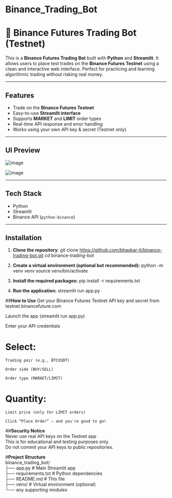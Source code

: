 # Binance_Trading_Bot
# 🚀 Binance Futures Trading Bot (Testnet)

This is a **Binance Futures Trading Bot** built with **Python** and **Streamlit**. It allows users to place test trades on the **Binance Futures Testnet** using a clean and interactive web interface. Perfect for practicing and learning algorithmic trading without risking real money.

---

##  Features

-  Trade on the **Binance Futures Testnet**
-  Easy-to-use **Streamlit interface**
-  Supports **MARKET** and **LIMIT** order types
-  Real-time API response and error handling
-  Works using your own API key & secret (Testnet only)

---

## UI Preview
![image](https://github.com/user-attachments/assets/4a2bfaba-8fcc-4746-b561-50939ae5d5da)


![image](https://github.com/user-attachments/assets/e7e6bafc-fe96-45a0-858c-a1bc0a7eaaf2)




---

##  Tech Stack

- Python 
- Streamlit 
- Binance API (`python-binance`)

---

##  Installation

1. **Clone the repository**:
  git clone https://github.com/bhaskar-it/binance-trading-bot.git
  cd binance-trading-bot

2. **Create a virtual environment (optional but recommended):**
  python -m venv venv
  source venv/bin/activate

3. **Install the required packages:**
  pip install -r requirements.txt

4. **Run the application:**
  streamlit run app.py


##**How to Use**
  Get your Binance Futures Testnet API key and secret from testnet.binancefuture.com

  Launch the app (streamlit run app.py)

  Enter your API credentials

#  Select:

    Trading pair (e.g., BTCUSDT)

    Order side (BUY/SELL)

    Order type (MARKET/LIMIT)

 # Quantity:

    Limit price (only for LIMIT orders)

    Click “Place Order” — and you're good to go!


##**Security Notice**<br>
    Never use real API keys on the Testnet app<br>
    This is for educational and testing purposes only.<br>
    Do not commit your API keys to public repositories.<br>


#**Project Structure**<br>
binance_trading_bot/<br>
├── app.py                  # Main Streamlit app<br>
├── requirements.txt        # Python dependencies<br>
├── README.md               # This file<br>
├── venv/                   # Virtual environment (optional)<br>
└── any supporting modules




